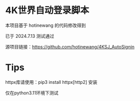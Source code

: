 # 4K世界自动登录脚本
本项目基于 hotinewang 的代码修改得到 

已于 2024.7.13 测试通过

源项目链接：https://github.com/hotinewang/4KSJ_AutoSignin 


# Tips
httpx库请使用：pip3 install httpx[http2] 安装

仅在python3.11环境下测试
